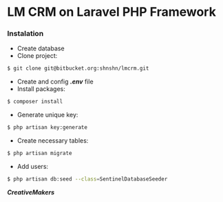 # LM CRM on Laravel PHP Framework

### Instalation

* Create database
* Clone project:
```sh
$ git clone git@bitbucket.org:shnshn/lmcrm.git
```
* Create and config ***.env*** file
* Install packages:
```sh
$ composer install
```
* Generate unique key:
```sh
$ php artisan key:generate
```
* Create necessary tables:
```sh
$ php artisan migrate
```
* Add users:
```sh
$ php artisan db:seed --class=SentinelDatabaseSeeder
```

***CreativeMakers***
